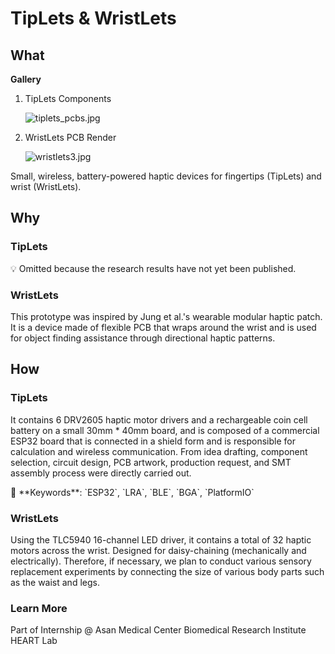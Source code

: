 # TipLets & WristLets

## What

**Gallery**
1. TipLets Components
        
    ![tiplets_pcbs.jpg](https://s3-us-west-2.amazonaws.com/secure.notion-static.com/23f49b0d-e58f-44f7-a085-707a7dcaa938/tiplets_pcbs.jpg)
        
2. WristLets PCB Render
        
    ![wristlets3.jpg](https://s3-us-west-2.amazonaws.com/secure.notion-static.com/008b6753-59c5-4b90-80b4-132436e42f02/wristlets3.jpg)
        

Small, wireless, battery-powered haptic devices for fingertips (TipLets) and wrist (WristLets).

## Why

### TipLets

<aside>
💡 Omitted because the research results have not yet been published.

</aside>

### WristLets

This prototype was inspired by Jung et al.'s wearable modular haptic patch. It is a device made of flexible PCB that wraps around the wrist and is used for object finding assistance through directional haptic patterns.

## How

### TipLets

It contains 6 DRV2605 haptic motor drivers and a rechargeable coin cell battery on a small 30mm * 40mm board, and is composed of a commercial ESP32 board that is connected in a shield form and is responsible for calculation and wireless communication. From idea drafting, component selection, circuit design, PCB artwork, production request, and SMT assembly process were directly carried out.

<aside>
🥚 **Keywords**: `ESP32`, `LRA`, `BLE`, `BGA`, `PlatformIO`

</aside>

### WristLets

Using the TLC5940 16-channel LED driver, it contains a total of 32 haptic motors across the wrist. Designed for daisy-chaining (mechanically and electrically). Therefore, if necessary, we plan to conduct various sensory replacement experiments by connecting the size of various body parts such as the waist and legs.

### Learn More

Part of Internship @ Asan Medical Center Biomedical Research Institute HEART Lab